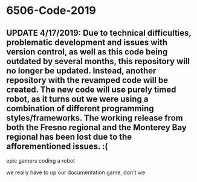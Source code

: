 # 6506-Code-2019
UPDATE 4/17/2019:  Due to technical difficulties, problematic development and issues with version control, as well as this code being outdated by several months, this repository will no longer be updated.  Instead, another repository with the revamped code will be created.  The new code will use purely timed robot, as it turns out we were using a combination of different programming styles/frameworks.  The working release from both the Fresno regional and the Monterey Bay regional has been lost due to the afforementioned issues.  :(
------------------------------------------------------------------------------------------
epic gamers coding a robot

we really have to up our documentation game, don't we
